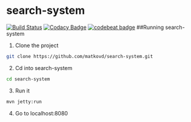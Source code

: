# search-system
[![Build Status](https://travis-ci.org/matkovd/search-system.svg?branch=master)](https://travis-ci.org/matkovd/search-system)
[![Codacy Badge](https://api.codacy.com/project/badge/Grade/36782cd20b7b4baab023a7aaf58f3054)](https://www.codacy.com/app/daniil-matkov/search-system?utm_source=github.com&amp;utm_medium=referral&amp;utm_content=matkovd/search-system&amp;utm_campaign=Badge_Grade)
[![codebeat badge](https://codebeat.co/badges/eb935d4c-0371-4fd4-b284-ec69f20cac9b)](https://codebeat.co/projects/github-com-matkovd-search-system)
##Running search-system
1. Clone the project
```BASH
git clone https://github.com/matkovd/search-system.git
```
2. Cd into search-system
```BASH
cd search-system
```
3. Run it
```BASH
mvn jetty:run
```
4. Go to localhost:8080